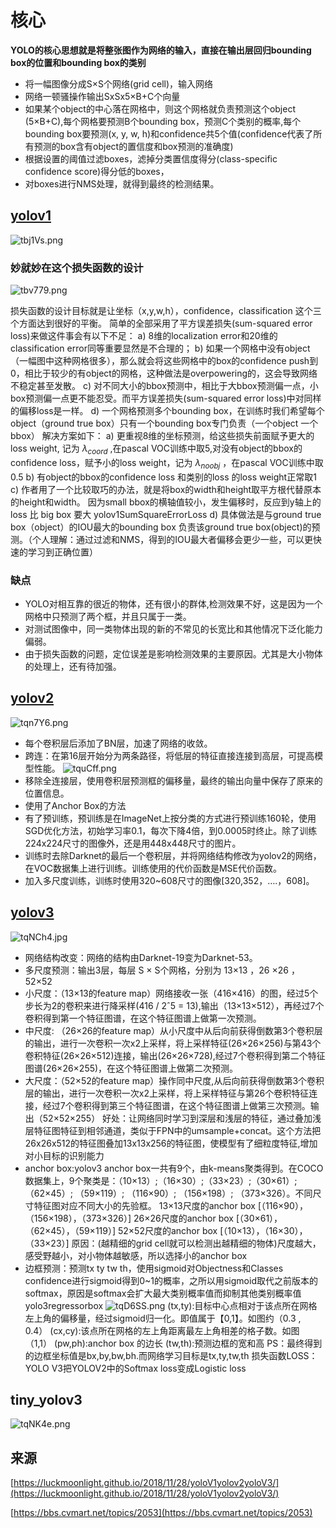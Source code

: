 # 核心
**YOLO的核心思想就是将整张图作为网络的输入，直接在输出层回归bounding box的位置和bounding box的类别**
- 将一幅图像分成S×S个网络(grid cell)，输入网络
- 网络一顿骚操作输出SxSx5×B+C个向量
- 如果某个object的中心落在网格中，则这个网格就负责预测这个object (5×B+C),每个网格要预测B个bounding box，预测C个类别的概率,每个bounding box要预测(x, y, w, h)和confidence共5个值(confidence代表了所有预测的box含有object的置信度和box预测的准确度)
- 根据设置的阈值过滤boxes，滤掉分类置信度得分(class-specific confidence score)得分低的boxes，
- 对boxes进行NMS处理，就得到最终的检测结果。



## [yolov1](https://arxiv.org/pdf/1506.02640.pdf)

![tbj1Vs.png](https://s1.ax1x.com/2020/06/11/tbj1Vs.png)

### 妙就妙在这个损失函数的设计

![tbv779.png](https://s1.ax1x.com/2020/06/11/tbv779.png)

损失函数的设计目标就是让坐标（x,y,w,h），confidence，classification 这个三个方面达到很好的平衡。
简单的全部采用了平方误差损失(sum-squared error loss)来做这件事会有以下不足：
a) 8维的localization error和20维的classification error同等重要显然是不合理的；
b) 如果一个网格中没有object（一幅图中这种网格很多），那么就会将这些网格中的box的confidence push到0，相比于较少的有object的网格，这种做法是overpowering的，这会导致网络不稳定甚至发散。
c) 对不同大小的bbox预测中，相比于大bbox预测偏一点，小box预测偏一点更不能忍受。而平方误差损失(sum-squared error loss)中对同样的偏移loss是一样。
d) 一个网格预测多个bounding box，在训练时我们希望每个object（ground true box）只有一个bounding box专门负责（一个object 一个bbox）
解决方案如下：
a) 更重视8维的坐标预测，给这些损失前面赋予更大的loss weight, 记为 $\lambda_{coord}$ ,在pascal VOC训练中取5,对没有object的bbox的confidence loss，赋予小的loss weight，记为 $\lambda_{noobj}$ ，在pascal VOC训练中取0.5
b) 有object的bbox的confidence loss 和类别的loss 的loss weight正常取1
c) 作者用了一个比较取巧的办法，就是将box的width和height取平方根代替原本的height和width。 因为small bbox的横轴值较小，发生偏移时，反应到y轴上的loss 比 big box 要大
yolov1SumSquareErrorLoss
d) 具体做法是与ground true box（object）的IOU最大的bounding box 负责该ground true box(object)的预测。（个人理解：通过过滤和NMS，得到的IOU最大者偏移会更少一些，可以更快速的学习到正确位置）
### 缺点
- YOLO对相互靠的很近的物体，还有很小的群体,检测效果不好，这是因为一个网格中只预测了两个框，并且只属于一类。
- 对测试图像中，同一类物体出现的新的不常见的长宽比和其他情况下泛化能力偏弱。
- 由于损失函数的问题，定位误差是影响检测效果的主要原因。尤其是大小物体的处理上，还有待加强。


## [yolov2](https://arxiv.org/pdf/1612.08242v1.pdf)

![tqn7Y6.png](https://s1.ax1x.com/2020/06/11/tqn7Y6.png)

- 每个卷积层后添加了BN层，加速了网络的收敛。
- 跨连：在第16层开始分为两条路径，将低层的特征直接连接到高层，可提高模型性能。
![tquCff.png](https://s1.ax1x.com/2020/06/11/tquCff.png)
- 移除全连接层，使用卷积层预测框的偏移量，最终的输出向量中保存了原来的位置信息。
- 使用了Anchor Box的方法
- 有了预训练，预训练是在ImageNet上按分类的方式进行预训练160轮，使用SGD优化方法，初始学习率0.1，每次下降4倍，到0.0005时终止。除了训练224x224尺寸的图像外，还是用448x448尺寸的图片。
- 训练时去除Darknet的最后一个卷积层，并将网络结构修改为yolov2的网络，在VOC数据集上进行训练。训练使用的代价函数是MSE代价函数。
- 加入多尺度训练，训练时使用320~608尺寸的图像[320,352，….，608]。


## [yolov3](https://pjreddie.com/media/files/papers/YOLOv3.pdf)
![tqNCh4.jpg](https://s1.ax1x.com/2020/06/11/tqNCh4.jpg)

- 网络结构改变：网络的结构由Darknet-19变为Darknet-53。
- 多尺度预测：输出3层，每层 S × S个网格，分别为 13×13 ，26 ×26 ，52×52
- 小尺度：（13×13的feature map）网络接收一张（416×416）的图，经过5个步长为2的卷积来进行降采样(416 / 2ˆ5 = 13),输出（13×13×512），再经过7个卷积得到第一个特征图谱，在这个特征图谱上做第一次预测。
- 中尺度: （26×26的feature map）从小尺度中从后向前获得倒数第3个卷积层的输出，进行一次卷积一次x2上采样，将上采样特征(26×26×256)与第43个卷积特征(26×26×512)连接，输出(26×26×728),经过7个卷积得到第二个特征图谱(26×26×255)，在这个特征图谱上做第二次预测。
- 大尺度：（52×52的feature map）操作同中尺度,从后向前获得倒数第3个卷积层的输出，进行一次卷积一次x2上采样，将上采样特征与第26个卷积特征连接，经过7个卷积得到第三个特征图谱，在这个特征图谱上做第三次预测。输出（52×52×255）
好处：让网络同时学习到深层和浅层的特征，通过叠加浅层特征图特征到相邻通道，类似于FPN中的umsample+concat。这个方法把26x26x512的特征图叠加13x13x256的特征图，使模型有了细粒度特征,增加对小目标的识别能力
- anchor box:yolov3 anchor box一共有9个，由k-means聚类得到。在COCO数据集上，9个聚类是：（10×13）;（16×30）;（33×23）;（30×61）;（62×45）; （59×119）; （116×90）; （156×198）; （373×326）。不同尺寸特征图对应不同大小的先验框。
13×13尺度的anchor box [（116×90），（156×198），（373×326）]
26×26尺度的anchor box [（30×61），（62×45），（59×119）]
52×52尺度的anchor box [（10×13），（16×30），（33×23）]
原因：(越精细的grid cell就可以检测出越精细的物体)尺度越大，感受野越小，对小物体越敏感，所以选择小的anchor box
- 边框预测：预测tx ty tw th，使用sigmoid对Objectness和Classes confidence进行sigmoid得到0~1的概率，之所以用sigmoid取代之前版本的softmax，原因是softmax会扩大最大类别概率值而抑制其他类别概率值
yolo3regressorbox
![tqD6SS.png](https://s1.ax1x.com/2020/06/11/tqD6SS.png)
(tx,ty):目标中心点相对于该点所在网格左上角的偏移量，经过sigmoid归一化。即值属于【0,1】。如图约（0.3 , 0.4）
(cx,cy):该点所在网格的左上角距离最左上角相差的格子数。如图（1,1）
(pw,ph):anchor box 的边长
(tw,th):预测边框的宽和高
PS：最终得到的边框坐标值是bx,by,bw,bh.而网络学习目标是tx,ty,tw,th
损失函数LOSS：YOLO V3把YOLOV2中的Softmax loss变成Logistic loss

## tiny_yolov3
![tqNK4e.png](https://s1.ax1x.com/2020/06/11/tqNK4e.png)


## 来源

[https://luckmoonlight.github.io/2018/11/28/yoloV1yolov2yoloV3/](https://luckmoonlight.github.io/2018/11/28/yoloV1yolov2yoloV3/)

[https://bbs.cvmart.net/topics/2053](https://bbs.cvmart.net/topics/2053)